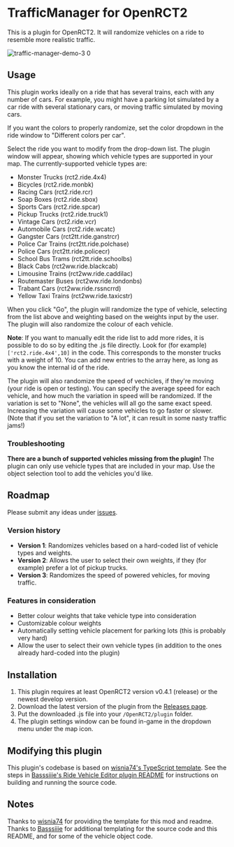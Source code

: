# TrafficManager for OpenRCT2

This is a plugin for OpenRCT2. It will randomize vehicles on a ride to resemble more realistic traffic.

![traffic-manager-demo-3 0](https://user-images.githubusercontent.com/5436387/197081735-29d5a07c-09b0-43bc-ba89-4bbf63281a28.gif)

## Usage

This plugin works ideally on a ride that has several trains, each with any number of cars. For example, you might have a parking lot simulated by a car ride with several stationary cars, or moving traffic simulated by moving cars.

If you want the colors to properly randomize, set the color dropdown in the ride window to "Different colors per car".

Select the ride you want to modify from the drop-down list. The plugin window will appear, showing which vehicle types are supported in your map. The currently-supported vehicle types are:

- Monster Trucks (rct2.ride.4x4)
- Bicycles (rct2.ride.monbk)
- Racing Cars (rct2.ride.rcr)
- Soap Boxes (rct2.ride.sbox)
- Sports Cars (rct2.ride.spcar)
- Pickup Trucks (rct2.ride.truck1)
- Vintage Cars (rct2.ride.vcr)
- Automobile Cars (rct2.ride.wcatc)
- Gangster Cars (rct2tt.ride.ganstrcr)
- Police Car Trains (rct2tt.ride.polchase)
- Police Cars (rct2tt.ride.policecr)
- School Bus Trams (rct2tt.ride.schoolbs)
- Black Cabs (rct2ww.ride.blackcab)
- Limousine Trains (rct2ww.ride.caddilac)
- Routemaster Buses (rct2ww.ride.londonbs)
- Trabant Cars (rct2ww.ride.rssncrrd)
- Yellow Taxi Trains (rct2ww.ride.taxicstr)

When you click "Go", the plugin will randomize the type of vehicle, selecting from the list above and weighting based on the weights input by the user. The plugin will also randomize the colour of each vehicle.

**Note**: If you want to manually edit the ride list to add more rides, it is possible to do so by editing the .js file directly. Look for (for example) `['rct2.ride.4x4',10]` in the code. This corresponds to the monster trucks with a weight of 10. You can add new entries to the array here, as long as you know the internal id of the ride.

The plugin will also randomize the speed of vechicles, if they're moving (your ride is open or testing). You can specify the average speed for each vehicle, and how much the variation in speed will be randomized. If the variation is set to "None", the vehicles will all go the same exact speed. Increasing the variation will cause some vehicles to go faster or slower. (Note that if you set the variation to "A lot", it can result in some nasty traffic jams!)

### Troubleshooting

**There are a bunch of supported vehicles missing from the plugin!** The plugin can only use vehicle types that are included in your map. Use the object selection tool to add the vehicles you'd like.

## Roadmap

Please submit any ideas under [issues](https://github.com/fidwell/OpenRct2-TrafficManager/issues).

### Version history

- **Version 1**: Randomizes vehicles based on a hard-coded list of vehicle types and weights.
- **Version 2**: Allows the user to select their own weights, if they (for example) prefer a lot of pickup trucks.
- **Version 3**: Randomizes the speed of powered vehicles, for moving traffic.

### Features in consideration

- Better colour weights that take vehicle type into consideration
- Customizable colour weights
- Automatically setting vehicle placement for parking lots (this is probably very hard)
- Allow the user to select their own vehicle types (in addition to the ones already hard-coded into the plugin)

## Installation

1. This plugin requires at least OpenRCT2 version v0.4.1 (release) or the newest develop version.
2. Download the latest version of the plugin from the [Releases page](https://github.com/fidwell/OpenRct2-TrafficManager/releases).
3. Put the downloaded .js file into your `/OpenRCT2/plugin` folder.
4. The plugin settings window can be found in-game in the dropdown menu under the map icon.

## Modifying this plugin

This plugin's codebase is based on [wisnia74's TypeScript template](https://github.com/wisnia74/openrct2-typescript-mod-template). See the steps in [Basssiiie's Ride Vehicle Editor plugin README](https://github.com/Basssiiie/OpenRCT2-RideVehicleEditor#building-the-source-code) for instructions on building and running the source code.

## Notes

Thanks to [wisnia74](https://github.com/wisnia74/openrct2-typescript-mod-template) for providing the template for this mod and readme. Thanks to [Basssiiie](https://github.com/Basssiiie/OpenRCT2-RideVehicleEditor) for additional templating for the source code and this README, and for some of the vehicle object code.
